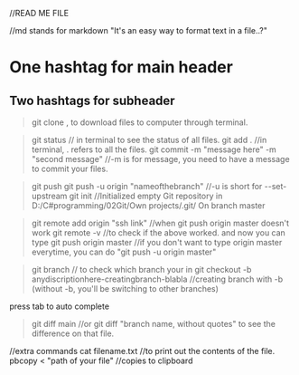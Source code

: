 //READ ME FILE

//md stands for markdown "It's an easy way to format text in a file..?"

# One hashtag for main header

## Two hashtags for subheader 
>git clone <link>, to download files to computer through terminal.

>git status // in terminal to see the status of all files.
>git add .   //in terminal, . refers to all the files.
>git commit -m "message here" -m "second message"    //-m is for message, you need to have a message to commit your files.

>git push
>git push -u origin "nameofthebranch"    //-u is short for --set-upstream
>git init    //Initialized empty Git repository in D:/C#programming/02Git/Own projects/.git/
On branch master

>git remote add origin "ssh link"  //when git push origin master doesn't work
>git remote -v     //to check if the above worked. and now you can type
>git push origin master    //if you don't want to type origin master everytime, you can do "git push -u origin master"

>git branch // to check which branch your in
>git checkout -b anydiscriptionhere-creatingbranch-blabla //creating branch with -b (without -b, you'll be switching to other branches)

press tab to auto complete

>git diff main //or git diff "branch name, without quotes" to see the difference on that file.



//extra commands
cat filename.txt    //to print out the contents of the file.
pbcopy < "path of your file"    //copies to clipboard
